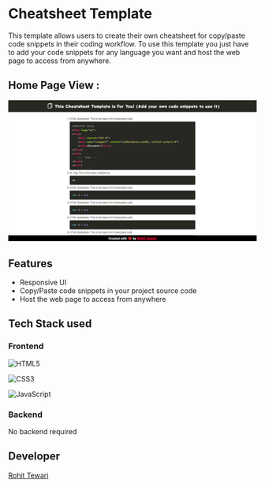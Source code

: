 # Cheatsheet Template

This template allows users to create their own cheatsheet for copy/paste code snippets in their coding workflow. To use this template you just have to add your code snippets for any language you want and host the web page to access from anywhere.

##  Home Page View :

![Screenshot](./images/preview.png)


## Features
- Responsive UI
- Copy/Paste code snippets in your project source code
- Host the web page to access from anywhere

## Tech Stack used

### Frontend


![HTML5](https://img.shields.io/badge/html5-%23E34F26.svg?style=for-the-badge&logo=html5&logoColor=white)

![CSS3](https://img.shields.io/badge/css3-%231572B6.svg?style=for-the-badge&logo=css3&logoColor=white)

![JavaScript](https://img.shields.io/badge/javascript-%23323330.svg?style=for-the-badge&logo=javascript&logoColor=%23F7DF1E)


### Backend

No backend required
  
## Developer

[Rohit Tewari](https://www.github.com/rtewari056)
